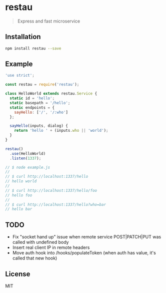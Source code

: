 # restau

> Express and fast microservice

## Installation

```bash
npm install restau --save
```

## Example

```javascript
'use strict';

const restau = require('restau');

class HelloWorld extends restau.Service {
  static id = 'hello';
  static basepath = '/hello';
  static endpoints = {
    sayHello: ['/', '/:who']
  };

  sayHello(inputs, dialog) {
    return 'hello ' + (inputs.who || 'world');
  }
}

restau()
  .use(HelloWorld)
  .listen(1337);

// $ node example.js
//
// $ curl http://localhost:1337/hello
// hello world
//
// $ curl http://localhost:1337/hello/foo
// hello foo
//
// $ curl http://localhost:1337/hello?who=bar
// hello bar

```

## TODO

* Fix "socket hand up" issue when remote service POST|PATCH|PUT was called with undefined body
* Insert real client IP in remote headers
* Move auth hook into /hooks/populateToken (when auth has value, it's called that new hook)

## License

MIT
